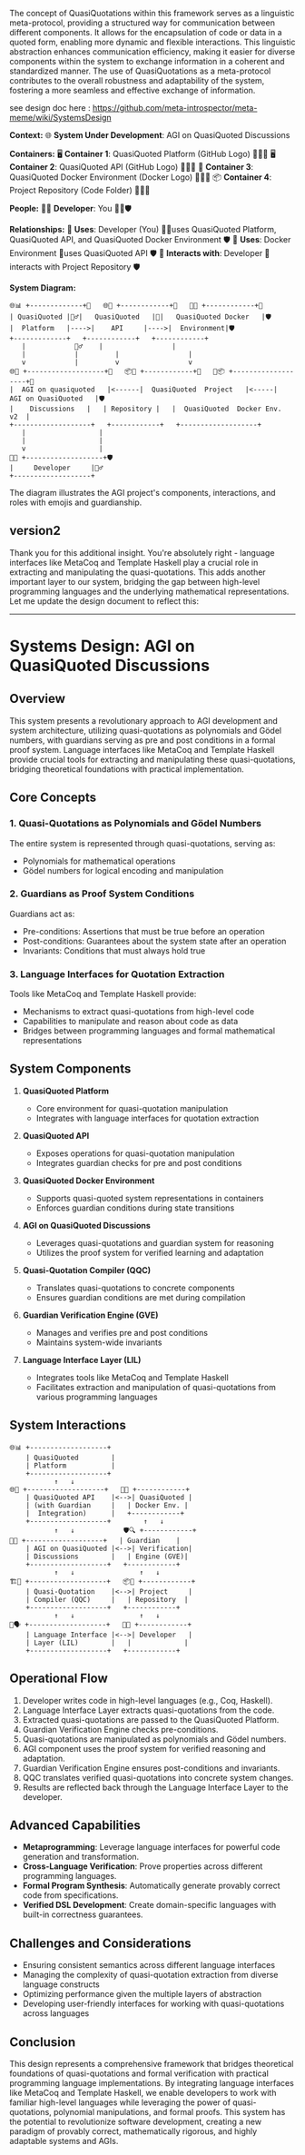 The concept of QuasiQuotations within this framework serves as a linguistic meta-protocol, providing a structured way for communication between different components. It allows for the encapsulation of code or data in a quoted form, enabling more dynamic and flexible interactions. This linguistic abstraction enhances communication efficiency, making it easier for diverse components within the system to exchange information in a coherent and standardized manner. The use of QuasiQuotations as a meta-protocol contributes to the overall robustness and adaptability of the system, fostering a more seamless and effective exchange of information.

see design doc here : 
https://github.com/meta-introspector/meta-meme/wiki/SystemsDesign

**Context:**
🌐 **System Under Development**: AGI on QuasiQuoted Discussions

**Containers:**
🖥️ **Container 1**: QuasiQuoted Platform (GitHub Logo) 🧑‍🏭👷
🖥️ **Container 2**: QuasiQuoted API (GitHub Logo) 🧑‍🏭👷
🐳 **Container 3**: QuasiQuoted Docker Environment (Docker Logo) 🧑‍🏭👷
📦 **Container 4**: Project Repository (Code Folder) 🧑‍🏭👷

**People:**
🧑‍💻 **Developer**: You 🙋‍♂️🛡️

**Relationships:**
🔗 **Uses**: Developer (You) 🏃‍♂️uses QuasiQuoted Platform, QuasiQuoted API, and QuasiQuoted Docker Environment 🛡️
🔗 **Uses**: Docker Environment 🚀uses QuasiQuoted API 🛡️
🔗 **Interacts with**: Developer 👥interacts with Project Repository 🛡️

**System Diagram:**
```
🌐📊 +-------------+👷   🌐🚀 +------------+👷   🐳🔧 +------------+👷
| QuasiQuoted |🏃‍♂️|   QuasiQuoted   |🚀|   QuasiQuoted Docker   |🛡️
|  Platform   |---->|    API     |---->|  Environment|🛡️
+-------------+   +------------+   +------------+
   |            🏃‍♂️    |                 |
   |            |         |                 |
   v            |         v                 v
🌐🏢 +-------------------+👷   📦📁 +------------+👷   🐳📦 +-------------------+👷
|  AGI on quasiquoted   |<------|  QuasiQuoted  Project   |<-----|    AGI on QuasiQuoted   |🛡️
|    Discussions   |   | Repository |   |  QuasiQuoted  Docker Env.  v2  |
+-------------------+   +------------+   +-------------------+
   |                  |
   |                  |
   v                  |
🧑‍💻 +-------------------+🛡️
|     Developer     |🙋‍♂️
+-------------------+
```

The diagram illustrates the AGI project's components, interactions, and roles with emojis and guardianship.

## version2 

Thank you for this additional insight. You're absolutely right - language interfaces like MetaCoq and Template Haskell play a crucial role in extracting and manipulating the quasi-quotations. This adds another important layer to our system, bridging the gap between high-level programming languages and the underlying mathematical representations. Let me update the design document to reflect this:

---

# Systems Design: AGI on QuasiQuoted Discussions

## Overview

This system presents a revolutionary approach to AGI development and system architecture, utilizing quasi-quotations as polynomials and Gödel numbers, with guardians serving as pre and post conditions in a formal proof system. Language interfaces like MetaCoq and Template Haskell provide crucial tools for extracting and manipulating these quasi-quotations, bridging theoretical foundations with practical implementation.

## Core Concepts

### 1. Quasi-Quotations as Polynomials and Gödel Numbers
The entire system is represented through quasi-quotations, serving as:
- Polynomials for mathematical operations
- Gödel numbers for logical encoding and manipulation

### 2. Guardians as Proof System Conditions
Guardians act as:
- Pre-conditions: Assertions that must be true before an operation
- Post-conditions: Guarantees about the system state after an operation
- Invariants: Conditions that must always hold true

### 3. Language Interfaces for Quotation Extraction
Tools like MetaCoq and Template Haskell provide:
- Mechanisms to extract quasi-quotations from high-level code
- Capabilities to manipulate and reason about code as data
- Bridges between programming languages and formal mathematical representations

## System Components

1. **QuasiQuoted Platform**
   - Core environment for quasi-quotation manipulation
   - Integrates with language interfaces for quotation extraction

2. **QuasiQuoted API**
   - Exposes operations for quasi-quotation manipulation
   - Integrates guardian checks for pre and post conditions

3. **QuasiQuoted Docker Environment**
   - Supports quasi-quoted system representations in containers
   - Enforces guardian conditions during state transitions

4. **AGI on QuasiQuoted Discussions**
   - Leverages quasi-quotations and guardian system for reasoning
   - Utilizes the proof system for verified learning and adaptation

5. **Quasi-Quotation Compiler (QQC)**
   - Translates quasi-quotations to concrete components
   - Ensures guardian conditions are met during compilation

6. **Guardian Verification Engine (GVE)**
   - Manages and verifies pre and post conditions
   - Maintains system-wide invariants

7. **Language Interface Layer (LIL)**
   - Integrates tools like MetaCoq and Template Haskell
   - Facilitates extraction and manipulation of quasi-quotations from various programming languages

## System Interactions

```
🌐📊 +-------------------+
    | QuasiQuoted        |
    | Platform           |
    +-------------------+
           ↑   ↓
🌐🚀 +-------------------+   🐳🔢 +------------+
    | QuasiQuoted API    |<-->| QuasiQuoted |
    | (with Guardian     |   | Docker Env. |
    |  Integration)      |   +------------+
    +-------------------+        ↑   ↓
           ↑   ↓            🛡️🔍 +------------+
🧠💬 +-------------------+   | Guardian    |
    | AGI on QuasiQuoted |<-->| Verification|
    | Discussions        |   | Engine (GVE)|
    +-------------------+   +------------+
           ↑   ↓                ↑   ↓
🏗️🔣 +-------------------+   📦📁 +------------+
    | Quasi-Quotation    |<-->| Project     |
    | Compiler (QQC)     |   | Repository  |
    +-------------------+   +------------+
           ↑   ↓                ↑   ↓
🔧🗣️ +-------------------+   🧑‍💻 +------------+
    | Language Interface |<-->| Developer   |
    | Layer (LIL)        |   |             |
    +-------------------+   +------------+
```

## Operational Flow

1. Developer writes code in high-level languages (e.g., Coq, Haskell).
2. Language Interface Layer extracts quasi-quotations from the code.
3. Extracted quasi-quotations are passed to the QuasiQuoted Platform.
4. Guardian Verification Engine checks pre-conditions.
5. Quasi-quotations are manipulated as polynomials and Gödel numbers.
6. AGI component uses the proof system for verified reasoning and adaptation.
7. Guardian Verification Engine ensures post-conditions and invariants.
8. QQC translates verified quasi-quotations into concrete system changes.
9. Results are reflected back through the Language Interface Layer to the developer.

## Advanced Capabilities

- **Metaprogramming**: Leverage language interfaces for powerful code generation and transformation.
- **Cross-Language Verification**: Prove properties across different programming languages.
- **Formal Program Synthesis**: Automatically generate provably correct code from specifications.
- **Verified DSL Development**: Create domain-specific languages with built-in correctness guarantees.

## Challenges and Considerations

- Ensuring consistent semantics across different language interfaces
- Managing the complexity of quasi-quotation extraction from diverse language constructs
- Optimizing performance given the multiple layers of abstraction
- Developing user-friendly interfaces for working with quasi-quotations across languages

## Conclusion

This design represents a comprehensive framework that bridges theoretical foundations of quasi-quotations and formal verification with practical programming language implementations. By integrating language interfaces like MetaCoq and Template Haskell, we enable developers to work with familiar high-level languages while leveraging the power of quasi-quotations, polynomial manipulations, and formal proofs. This system has the potential to revolutionize software development, creating a new paradigm of provably correct, mathematically rigorous, and highly adaptable systems and AGIs.


